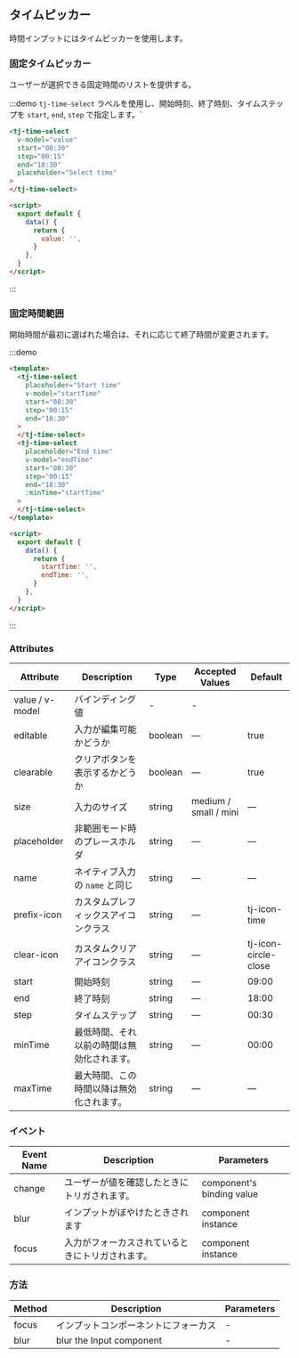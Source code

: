 ## タイムピッカー

時間インプットにはタイムピッカーを使用します。

### 固定タイムピッカー

ユーザーが選択できる固定時間のリストを提供する。

:::demo `tj-time-select` ラベルを使用し、開始時刻、終了時刻、タイムステップを `start`, `end`, `step` で指定します。`

```html
<tj-time-select
  v-model="value"
  start="08:30"
  step="00:15"
  end="18:30"
  placeholder="Select time"
>
</tj-time-select>

<script>
  export default {
    data() {
      return {
        value: '',
      }
    },
  }
</script>
```

:::

### 固定時間範囲

開始時間が最初に選ばれた場合は、それに応じて終了時間が変更されます。

:::demo

```html
<template>
  <tj-time-select
    placeholder="Start time"
    v-model="startTime"
    start="08:30"
    step="00:15"
    end="18:30"
  >
  </tj-time-select>
  <tj-time-select
    placeholder="End time"
    v-model="endTime"
    start="08:30"
    step="00:15"
    end="18:30"
    :minTime="startTime"
  >
  </tj-time-select>
</template>

<script>
  export default {
    data() {
      return {
        startTime: '',
        endTime: '',
      }
    },
  }
</script>
```

:::

### Attributes

| Attribute       | Description                                | Type    | Accepted Values       | Default              |
| --------------- | ------------------------------------------ | ------- | --------------------- | -------------------- |
| value / v-model | バインディング値                           | -       | -                     |
| editable        | 入力が編集可能かどうか                     | boolean | —                     | true                 |
| clearable       | クリアボタンを表示するかどうか             | boolean | —                     | true                 |
| size            | 入力のサイズ                               | string  | medium / small / mini | —                    |
| placeholder     | 非範囲モード時のプレースホルダ             | string  | —                     | —                    |
| name            | ネイティブ入力の `name` と同じ             | string  | —                     | —                    |
| prefix-icon     | カスタムプレフィックスアイコンクラス       | string  | —                     | tj-icon-time         |
| clear-icon      | カスタムクリアアイコンクラス               | string  | —                     | tj-icon-circle-close |
| start           | 開始時刻                                   | string  | —                     | 09:00                |
| end             | 終了時刻                                   | string  | —                     | 18:00                |
| step            | タイムステップ                             | string  | —                     | 00:30                |
| minTime         | 最低時間、それ以前の時間は無効化されます。 | string  | —                     | 00:00                |
| maxTime         | 最大時間、この時間以降は無効化されます。   | string  | —                     | —                    |

### イベント

| Event Name | Description                                      | Parameters                |
| ---------- | ------------------------------------------------ | ------------------------- |
| change     | ユーザーが値を確認したときにトリガされます。     | component's binding value |
| blur       | インプットがぼやけたときされます                 | component instance        |
| focus      | 入力がフォーカスされているときにトリガされます。 | component instance        |

### 方法

| Method | Description                          | Parameters |
| ------ | ------------------------------------ | ---------- |
| focus  | インプットコンポーネントにフォーカス | -          |
| blur   | blur the Input component             | -          |
